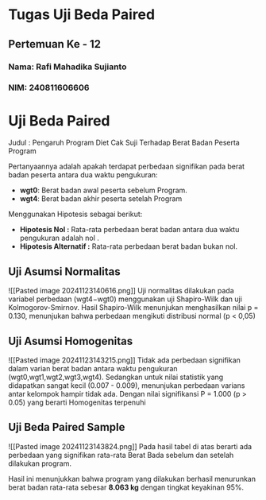 # Tugas Uji Beda Paired
## Pertemuan Ke - 12 

### Nama: Rafi Mahadika Sujianto
### NIM: 240811606606




# Uji Beda Paired

Judul : Pengaruh Program Diet Cak Suji Terhadap Berat Badan Peserta Program

Pertanyaannya adalah apakah terdapat perbedaan signifikan pada berat badan peserta antara dua waktu pengukuran:

- **wgt0**: Berat badan awal peserta sebelum Program.
- **wgt4**: Berat badan akhir peserta setelah Program

Menggunakan Hipotesis sebagai berikut:
- **Hipotesis Nol :** Rata-rata perbedaan berat badan antara dua waktu pengukuran adalah nol .
- **Hipotesis Alternatif :** Rata-rata perbedaan berat badan bukan nol.

## Uji Asumsi Normalitas

![[Pasted image 20241123140616.png]]
Uji normalitas dilakukan pada variabel perbedaan (wgt4−wgt0) menggunakan uji Shapiro-Wilk dan uji Kolmogorov-Smirnov. Hasil Shapiro-Wilk menunjukan menghasilkan nilai p = 0.130, menunjukan bahwa perbedaan mengikuti distribusi normal (p < 0,05)

## Uji Asumsi Homogenitas

![[Pasted image 20241123143215.png]]
Tidak ada perbedaan signifikan dalam varian berat badan antara waktu pengukuran (wgt0,wgt1,wgt2,wgt3,wgt4). Sedangkan untuk nilai statistik yang didapatkan sangat kecil (0.007 - 0.009), menunjukan perbedaan varians antar kelompok hampir tidak ada. Dengan nilai signifikansi P = 1.000 (p > 0.05) yang berarti Homogenitas terpenuhi

## Uji Beda Paired Sample

![[Pasted image 20241123143824.png]]
Pada hasil tabel di atas berarti ada perbedaan yang signifikan rata-rata Berat Bada sebelum dan setelah dilakukan program. 

Hasil ini menunjukkan bahwa program yang dilakukan berhasil menurunkan berat badan rata-rata sebesar **8.063 kg** dengan tingkat keyakinan 95%.